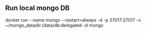 ## Run local mongo DB
docker run --name mongo --restart=always -d -p 27017:27017 -v ~/mongo_datadir:/data/db:delegated -d mongo
